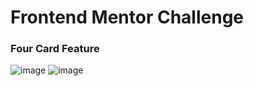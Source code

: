 # Frontend Mentor Challenge

<!--
**Seyi-Amusan/Seyi-Amusan** is a ✨ _special_ ✨ repository because its `README.md` (this file) appears on your GitHub profile.

Here are some ideas to get you started:

- 🔭 I’m currently working on ...
- 🌱 I’m currently learning ...
- 👯 I’m looking to collaborate on ...
- 🤔 I’m looking for help with ...
- 💬 Ask me about ...
- 📫 How to reach me: ...
- 😄 Pronouns: ...
- ⚡ Fun fact: ...
-->
### Four Card Feature

![image](https://github.com/Seyi-Amusan/Seyi-Amusan/assets/131811805/1092eaa4-399a-4076-9911-acc9eb5858cc)
![image](https://github.com/Seyi-Amusan/Seyi-Amusan/assets/131811805/5ab89958-9ac2-43ff-8fe3-55341fd10525)
